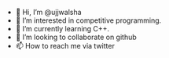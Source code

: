 - 👋 Hi, I’m @ujjwalsha
- 👀 I’m interested in competitive programming.
- 🌱 I’m currently learning C++.
- 💞️ I’m looking to collaborate on github
- 📫 How to reach me via twitter 

<!---
ujjwalsha/ujjwalsha is a ✨ special ✨ repository because its `README.md` (this file) appears on your GitHub profile.
You can click the Preview link to take a look at your changes.
--->
